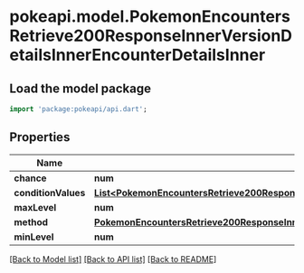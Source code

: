 # pokeapi.model.PokemonEncountersRetrieve200ResponseInnerVersionDetailsInnerEncounterDetailsInner

## Load the model package
```dart
import 'package:pokeapi/api.dart';
```

## Properties
Name | Type | Description | Notes
------------ | ------------- | ------------- | -------------
**chance** | **num** |  | 
**conditionValues** | [**List&lt;PokemonEncountersRetrieve200ResponseInnerVersionDetailsInnerEncounterDetailsInnerConditionValuesInner&gt;**](PokemonEncountersRetrieve200ResponseInnerVersionDetailsInnerEncounterDetailsInnerConditionValuesInner.md) |  | 
**maxLevel** | **num** |  | 
**method** | [**PokemonEncountersRetrieve200ResponseInnerVersionDetailsInnerEncounterDetailsInnerMethod**](PokemonEncountersRetrieve200ResponseInnerVersionDetailsInnerEncounterDetailsInnerMethod.md) |  | 
**minLevel** | **num** |  | 

[[Back to Model list]](../README.md#documentation-for-models) [[Back to API list]](../README.md#documentation-for-api-endpoints) [[Back to README]](../README.md)


